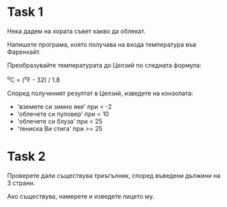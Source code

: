 # Task 1

Нека дадем на хората съвет какво да облекат.

Напишете програма, която получава на входа температура във Фаренхайт. 

Преобразувайте температурата до Целзий по следната формула:

<sup>o</sup>C = (<sup>o</sup>F - 32) / 1.8

Според полученият резултат в Целзий, изведете на конзолата:
- 'вземете си зимно яке' при  < -2
- 'облечете си пуловер' при < 10
- 'облечете си блуза' при < 25
- 'тениска Ви стига' при >= 25

# Task 2

Проверете дали съществува триъгълник, според въведени дължини на 3 страни.

Ако съществува, намерете и изведете лицето му.
